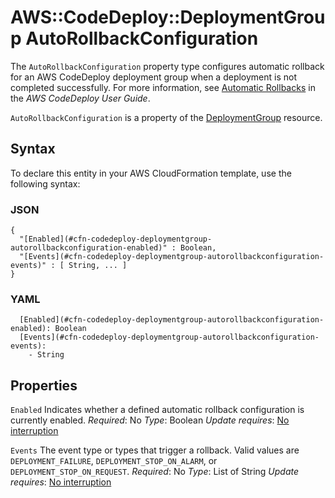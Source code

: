 # AWS::CodeDeploy::DeploymentGroup AutoRollbackConfiguration<a name="aws-properties-codedeploy-deploymentgroup-autorollbackconfiguration"></a>

The `AutoRollbackConfiguration` property type configures automatic rollback for an AWS CodeDeploy deployment group when a deployment is not completed successfully\. For more information, see [Automatic Rollbacks](https://docs.aws.amazon.com/codedeploy/latest/userguide/deployments-rollback-and-redeploy.html#deployments-rollback-and-redeploy-automatic-rollbacks) in the *AWS CodeDeploy User Guide*\.

 `AutoRollbackConfiguration` is a property of the [DeploymentGroup](https://docs.aws.amazon.com/AWSCloudFormation/latest/UserGuide/aws-resource-codedeploy-deploymentgroup.html) resource\.

## Syntax<a name="aws-properties-codedeploy-deploymentgroup-autorollbackconfiguration-syntax"></a>

To declare this entity in your AWS CloudFormation template, use the following syntax:

### JSON<a name="aws-properties-codedeploy-deploymentgroup-autorollbackconfiguration-syntax.json"></a>

```
{
  "[Enabled](#cfn-codedeploy-deploymentgroup-autorollbackconfiguration-enabled)" : Boolean,
  "[Events](#cfn-codedeploy-deploymentgroup-autorollbackconfiguration-events)" : [ String, ... ]
}
```

### YAML<a name="aws-properties-codedeploy-deploymentgroup-autorollbackconfiguration-syntax.yaml"></a>

```
  [Enabled](#cfn-codedeploy-deploymentgroup-autorollbackconfiguration-enabled): Boolean
  [Events](#cfn-codedeploy-deploymentgroup-autorollbackconfiguration-events):
    - String
```

## Properties<a name="aws-properties-codedeploy-deploymentgroup-autorollbackconfiguration-properties"></a>

`Enabled`  <a name="cfn-codedeploy-deploymentgroup-autorollbackconfiguration-enabled"></a>
Indicates whether a defined automatic rollback configuration is currently enabled\.
*Required*: No
*Type*: Boolean
*Update requires*: [No interruption](https://docs.aws.amazon.com/AWSCloudFormation/latest/UserGuide/using-cfn-updating-stacks-update-behaviors.html#update-no-interrupt)

`Events`  <a name="cfn-codedeploy-deploymentgroup-autorollbackconfiguration-events"></a>
 The event type or types that trigger a rollback\. Valid values are `DEPLOYMENT_FAILURE`, `DEPLOYMENT_STOP_ON_ALARM`, or `DEPLOYMENT_STOP_ON_REQUEST`\.
*Required*: No
*Type*: List of String
*Update requires*: [No interruption](https://docs.aws.amazon.com/AWSCloudFormation/latest/UserGuide/using-cfn-updating-stacks-update-behaviors.html#update-no-interrupt)

